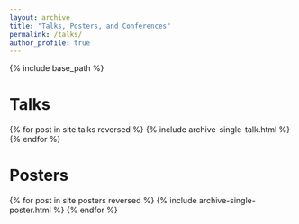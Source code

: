 ```yaml
---
layout: archive
title: "Talks, Posters, and Conferences"
permalink: /talks/
author_profile: true
---
```


{% include base_path %}


# Talks

{% for post in site.talks reversed %}
  {% include archive-single-talk.html %}
{% endfor %}


# Posters

{% for post in site.posters reversed %}
  {% include archive-single-poster.html %}
{% endfor %}
